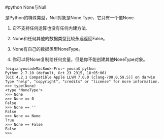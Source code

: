#python None与Null


是Python的特殊类型，Null对象是None Type，它只有一个值None.

1. 它不支持任何运算也没有任何内建方法.

2. None和任何其他的数据类型比较永远返回False。

3. None有自己的数据类型NoneType。

4. 你可以将None复制给任何变量，但是你不能创建其他NoneType对象。

```
feiqianyousadeMacBook-Pro:~ yousa$ python
Python 2.7.10 (default, Oct 23 2015, 18:05:06)
[GCC 4.2.1 Compatible Apple LLVM 7.0.0 (clang-700.0.59.5)] on darwin
Type "help", "copyright", "credits" or "license" for more information.
>>> type(None)
<type 'NoneType'>
>>> None
>>> None == 0
False
>>> None == ''
False
>>> None == None
True
>>> None == False
False
>>>

```